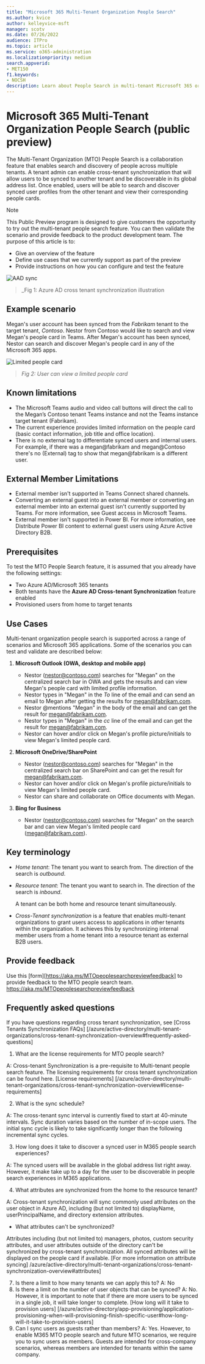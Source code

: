 ```yaml
---
title: "Microsoft 365 Multi-Tenant Organization People Search"
ms.author: kvice
author: kelleyvice-msft
manager: scotv
ms.date: 07/26/2022
audience: ITPro
ms.topic: article
ms.service: o365-administration
ms.localizationpriority: medium
search.appverid:
- MET150
f1.keywords:
- NOCSH
description: Learn about People Search in multi-tenant Microsoft 365 organizations.
---
```


# Microsoft 365 Multi-Tenant Organization People Search (public preview)

The Multi-Tenant Organization (MTO) People Search is a collaboration feature that enables search and discovery of people across multiple tenants. A tenant admin can enable cross-tenant synchronization that will allow users to be synced to another tenant and be discoverable in its global address list. Once enabled, users will be able to search and discover synced user profiles from the other tenant and view their corresponding people cards.

>[!NOTE]
>This Public Preview program is designed to give customers the opportunity to try out the multi-tenant people search feature. You can then validate the scenario and provide feedback to the product development team. The purpose of this article is to:
>
>- Give an overview of the feature
>- Define use cases that we currently support as part of the preview
>- Provide instructions on how you can configure and test the feature

![AAD sync](../media/mt-people-search/aad-sync.png)

> _Fig 1: Azure AD cross tenant synchronization illustration

## Example scenario

Megan's user account has been synced from the _Fabrikam_ tenant to the target tenant, _Contoso_. Nestor from Contoso would like to search and view Megan's people card in Teams. After Megan's account has been synced, Nestor can search and discover Megan's people card in any of the Microsoft 365 apps.

![Limited people card](../media/mt-people-search/limited-people-card.png)

> _Fig 2: User can view a limited people card_


## Known limitations

- The Microsoft Teams audio and video call buttons will direct the call to the Megan’s Contoso tenant Teams instance and not the Teams instance target tenant (Fabrikam).
- The current experience provides limited information on the people card (basic contact information, job title and office location).
- There is no external tag to differentiate synced users and internal users. For example, if there was a megan@fabrikam and megan@Contoso there's no (External) tag to show that megan@fabrikam is a different user.

## External Member Limitations

- External member isn't supported in Teams Connect shared channels.
- Converting an external guest into an external member or converting an external member into an external guest isn't currently supported by Teams. For more information, see Guest access in Microsoft Teams.
- External member isn't supported in Power BI. For more information, see Distribute Power BI content to external guest users using Azure Active Directory B2B.


## Prerequisites

To test the MTO People Search feature, it is assumed that you already have the following settings:

- Two Azure AD/Microsoft 365 tenants
- Both tenants have the **Azure AD Cross-tenant Synchronization** feature enabled
- Provisioned users from home to target tenants

## Use Cases

Multi-tenant organization people search is supported across a range of scenarios and Microsoft 365 applications. Some of the scenarios you can test and validate are described below:

1. **Microsoft Outlook (OWA, desktop and mobile app)**

   - Nestor (<nestor@contoso.com>) searches for "Megan" on the centralized search bar in OWA and gets the results and can view Megan's people card with limited profile information.
   - Nestor types in "Megan" in the _To_ line of the email and can send an email to Megan after getting the results for <megan@fabrikam.com>.
   - Nestor \@mentions "Megan" in the body of the email and can get the result for <megan@fabrikam.com>.
   - Nestor types in "Megan" in the _cc_ line of the email and can get the result for <megan@fabrikam.com>.
   - Nestor can hover and/or click on Megan's profile picture/initials to view Megan's limited people card.

2. **Microsoft OneDrive/SharePoint**

   - Nestor (<nestor@contoso.com>) searches for "Megan" in the centralized search bar on SharePoint and can get the result for <megan@fabrikam.com>.
   - Nestor can hover and/or click on Megan's profile picture/initials to view Megan's limited people card.
   - Nestor can share and collaborate on Office documents with Megan.

3. **Bing for Business**

   - Nestor (<nestor@contoso.com>) searches for "Megan" on the search bar and can view Megan's limited people card (<megan@fabrikam.com>).

## Key terminology

- _Home tenant_: The tenant you want to search from. The direction of the search is _outbound_.

- _Resource tenant_: The tenant you want to search in. The direction of the search is _inbound_.

  A tenant can be both home and resource tenant simultaneously.

- _Cross-Tenant synchronization_ is a feature that enables multi-tenant organizations to grant users access to applications in other tenants within the organization. It achieves this by synchronizing internal member users from a home tenant into a resource tenant as external B2B users.

## Provide feedback
Use this [form][https://aka.ms/MTOpeoplesearchpreviewfeedback] to provide feedback to the MTO people search team. https://aka.ms/MTOpeoplesearchpreviewfeedback

## Frequently asked questions
If you have questions regarding cross tenant synchronization, see [Cross Tenants Synchronization FAQs] [/azure/active-directory/multi-tenant-organizations/cross-tenant-synchronization-overview#frequently-asked-questions]

1. What are the license requirements for MTO people search?

A: Cross-tenant Synchronization is a pre-requisite to Multi-tenant people search feature. The licensing requirements for cross tenant synchronization can be found here. [License requirements] [/azure/active-directory/multi-tenant-organizations/cross-tenant-synchronization-overview#license-requirements]

2.	What is the sync schedule?

A: The cross-tenant sync interval is currently fixed to start at 40-minute intervals. Sync duration varies based on the number of in-scope users. The initial sync cycle is likely to take significantly longer than the following incremental sync cycles. 

3.	How long does it take to discover a synced user in M365 people search experiences?

A: The synced users will be available in the global address list right away. However, it make take up to a day for the user to be discoverable in people search experiences in M365 applications.

4.	What attributes are synchronized from the home to the resource tenant?

A: Cross-tenant synchronization will sync commonly used attributes on the user object in Azure AD, including (but not limited to) displayName, userPrincipalName, and directory extension attributes.
- What attributes can't be synchronized?

Attributes including (but not limited to) managers, photos, custom security attributes, and user attributes outside of the directory can't be synchronized by cross-tenant synchronization. 
All synced attributes will be displayed on the people card if available. [For more information on attribute syncing] /azure/active-directory/multi-tenant-organizations/cross-tenant-synchronization-overview#attributes]

7. Is there a limit to how many tenants we can apply this to? 
A: No
8. Is there a limit on the number of user objects that can be synced?
A: No. However, it is important to note that if there are more users to be synced in a single job, it will take longer to complete. [How long will it take to provision users] [/azure/active-directory/app-provisioning/application-provisioning-when-will-provisioning-finish-specific-user#how-long-will-it-take-to-provision-users]
9. Can I sync users as guests rather than members?
A: Yes. However, to enable M365 MTO people search and future MTO scenarios, we require you to sync users as members. Guests are intended for cross-company scenarios, whereas members are intended for tenants within the same company.

